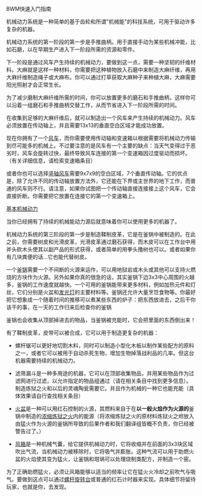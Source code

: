  BWM快速入门指南

机械动力系统是一种简单的基于齿轮和所谓"机械能"的科技系统，可用于驱动许多复杂的机器。

机械动力系统的第一阶段的第一步是手推曲柄。用于直接手动为某些机械冲能，比如石磨，以在早期生产进入下一阶段所需的资源和零件。

下一阶段是通过风车产生持续的机械动力，要做到这一点，需要一种坚韧的纤维材料。大麻就是这样一种材料，你需要把这种植物放入石磨中来制造大麻纤维，再用大麻纤维制造绳子或大麻布。你可以通过打草获取大麻种子来种植大麻，大麻需要阳光照射才会正常生长。

为了减少磨制大麻纤维所需的时间，你可以放置更多的磨石和手推曲柄，这样你可以沿着一组磨石和手推曲柄交替工作，从而节省进入下一阶段所需的时间。

在收集到足够的大麻纤维后，就可以制造出一个风车来产生持续的机械动力。风车必须放置在传动轴上，并且需要13x13的垂直空白区域才能成功放置。

现在你拥有了一个[风车](../blocks/windmill.md)，而你需要使用传动轴和变速箱以根据需要将机械动力传输到尽可能多的机械上。不过要注意的是风车有一个主要的缺点：当天气变得过于恶劣时，风车会旋转过快，最终导致风车连接的第一个变速箱因过度驱动而损坏。（有关详细信息，请检索变速箱条目）

或者你也可以选择[竖轴风车](../blocks/windmill.md)需要9x7x9的空白区域，7个垂直传动轴。它的优点是，除了允许不同的传动轴放置方法外，它还能在下界或主世界的地下工作，而普通的风车则不行。请注意，如果你试图把一个传动轴直接连接接上这个风车，它会直接折断。你需要把它放置在连接它的第一个变速箱上。

[基本机械动力](betterwithmods:mechanical-power.png)

当你已经拥有了持续的机械能动力源后就意味着你可以使用更多的机器了。

机械动力系统的第三阶段的第一步是制造鞣制皮革，它是在釜锅中被制造的。在此之前，你需要树皮和光滑皮革，光滑皮革通过磨石获得，而木皮可以在工作台中用斧头砍木头使其以副产品的形式获得，或者简单的用拳头撸树也可以。或者如果你有几块粪便的话…它也能代替树皮。

一个[釜锅](../blocks/cauldron.md)需要一个不间断的火源来运作，可以用地狱岩或木头或其他可以支持火燃烧的方块作为火源。另外如果你真的很急的话，其实釜锅下边3x3中心周围的火越多，釜锅的工作速度就越快。一个可用的釜锅能带来更多材料，例如加热元件和灯丝，它们分别是火盆和[发光灯](../blocks/light.md)的主要材料等。釜锅还允许大量烹饪食物等。你最好把它想象成一个随着时间的推移可以煮某些东西的炉子：把东西放进去，之后干你该干的事，在一天的工作归来后检查你的釜锅

釜锅也会收集从顶部掉进去的物品，当釜锅被充能时，它会把里面的东西倒出来！

有了鞣制皮革，皮带可以被合成，它可以用于制造更复杂的机器：

* 螺杆锯可以更好地切割木料，同时可以制造小型化木板以制作某些配方的原料之一，或者它可以被用于自动杀死生物，增加生物掉落战利品的几率。但这台机器需要持续的机械动力。
* 滤筛漏斗是一种多用途的机器，它可以在顶部收集物品，并用某些物品作为过滤网进行过滤，以允许指定的物品组通过（请在相关条目中找到更多信息）。制造炼狱之火和以后的灵魂陶瓮需要它。并且作为机械的一种它也能充能（具体效果请自行查找相关条目）

* [火盆](../blocks/hibachi.md)是一种可以用红石控制的火源，其燃料来自于在**以一般火焰作为火源的**釜锅中制造的[浓缩炼狱之火](../items/hellfire_dust.md)内的能源（将浓缩炼狱之火的原材料炼狱火之烬放入由猛火作为火源的釜锅所导致的后果作者和我们翻译组皆概不负责，你已经被警告过了。）

* [风箱](../blocks/blocks.md)是一种机械气囊，给它提供机械动力时，它将收缩并在前面的3x3块区域吹出气流，当机械动力被移除时，它将吸气并膨胀。这种气流可以用于助燃火盆的火焰使其变为猛火，让釜锅和坩埚可以处理烧制类配方，并制造一个窑。

为了正确助燃猛火，必须让风箱能够以适当的频率让它在猛火火冷却之前吹气与吸气。要做到这点可以通过[螺杆旋转台](../blocks/turnttable.md)或普通的红石计时器来实现。具体细节将留待玩家，也就是你，去发现。
